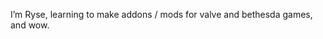 I’m Ryse, learning to make addons / mods for valve and bethesda games, and wow.

<!---
Ryse-Aoi/Ryse-Aoi is a ✨ special ✨ repository because its `README.md` (this file) appears on your GitHub profile.
You can click the Preview link to take a look at your changes.
--->
